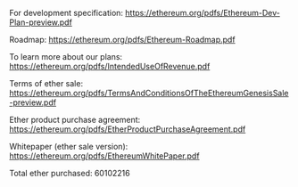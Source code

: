For development specification: https://ethereum.org/pdfs/Ethereum-Dev-Plan-preview.pdf

Roadmap: https://ethereum.org/pdfs/Ethereum-Roadmap.pdf

To learn more about our plans: https://ethereum.org/pdfs/IntendedUseOfRevenue.pdf

Terms of ether sale: https://ethereum.org/pdfs/TermsAndConditionsOfTheEthereumGenesisSale-preview.pdf

Ether product purchase agreement: https://ethereum.org/pdfs/EtherProductPurchaseAgreement.pdf

Whitepaper (ether sale version): https://ethereum.org/pdfs/EthereumWhitePaper.pdf

Total ether purchased: 60102216